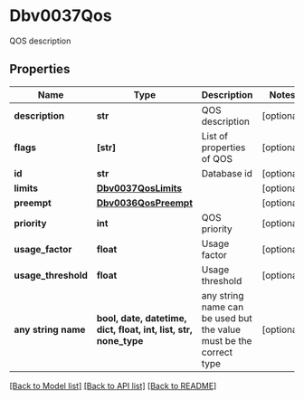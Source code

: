 # Dbv0037Qos

QOS description

## Properties
Name | Type | Description | Notes
------------ | ------------- | ------------- | -------------
**description** | **str** | QOS description | [optional] 
**flags** | **[str]** | List of properties of QOS | [optional] 
**id** | **str** | Database id | [optional] 
**limits** | [**Dbv0037QosLimits**](Dbv0037QosLimits.md) |  | [optional] 
**preempt** | [**Dbv0036QosPreempt**](Dbv0036QosPreempt.md) |  | [optional] 
**priority** | **int** | QOS priority | [optional] 
**usage_factor** | **float** | Usage factor | [optional] 
**usage_threshold** | **float** | Usage threshold | [optional] 
**any string name** | **bool, date, datetime, dict, float, int, list, str, none_type** | any string name can be used but the value must be the correct type | [optional]

[[Back to Model list]](../README.md#documentation-for-models) [[Back to API list]](../README.md#documentation-for-api-endpoints) [[Back to README]](../README.md)


